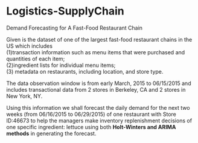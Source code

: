 # Logistics-SupplyChain
Demand Forecasting for A Fast-Food Restaurant Chain


Given is the dataset of one of the largest fast-food restaurant chains in the US which  includes    
(1)transaction information such as menu items that were purchased and quantities of each item;   
(2)ingredient lists for individual menu items;   
(3) metadata on restaurants, including location, and store type.  

The data observation window is from early March, 2015 to 06/15/2015 and includes transactional
data from 2 stores in Berkeley, CA and 2 stores in New York, NY.  

Using this information we shall forecast the daily demand for the next two weeks (from 06/16/2015 to 06/29/2015) of one restaurant with Store ID:46673 to
help the managers make inventory replenishment decisions of one specific ingredient: lettuce using both **Holt-Winters and ARIMA methods** in generating the forecast. 
